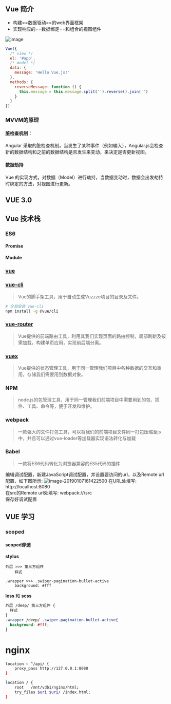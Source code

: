 ## Vue 简介

* 构建==数据驱动==的web界面框架
* 实现响应的==数据绑定==和组合的视图组件

![image](assets/images/vue-mvvm.png)

```javascript
Vue({
  /* view */
  el: '#app',
  /* model */
  data: {
    message: 'Hello Vue.js!'
  },
  methods: {
    reverseMessage: function () {
      this.message = this.message.split('').reverse().join('')
    }
  }
})
```

### MVVM的原理

#### 脏检查机制：

Angular 采取的脏检查机制，当发生了某种事件（例如输入），Angular.js会检查新的数据结构和之前的数据结构是否发生来变动，来决定是否更新视图。

#### 数据劫持

Vue 的实现方式，对数据（Model）进行劫持，当数据变动时，数据会出发劫持时绑定的方法，对视图进行更新。


## VUE 3.0




## Vue 技术栈

### [ES6](http://es6.ruanyifeng.com/)

#### Promise

#### Module

### [vue](https://cn.vuejs.org/index.html)

### [vue-cli](https://cli.vuejs.org/guide/)

> Vue的脚手架工具，用于自动生成Vuzzze项目的目录及文件。

```bash
# 全局安装 vue-cli
npm install -g @vue/cli
```

### [vue-router](https://router.vuejs.org/)

> Vue提供的前端路由工具，利用其我们实现页面的路由控制，局部刷新及按需加载，构建单页应用，实现前后端分离。

### [vuex](https://vuex.vuejs.org/)

>Vue提供的状态管理工具，用于同一管理我们项目中各种数据的交互和重用，存储我们需要用到数据对象。

### NPM

> node.js的包管理工具，用于同一管理我们前端项目中需要用到的包、插件、工具、命令等，便于开发和维护。

### webpack

> 一款强大的文件打包工具，可以将我们的前端项目文件同一打包压缩至js中，并且可以通过vue-loader等加载器实现语法转化与加载

### Babel

> 一款将ES6代码转化为浏览器兼容的ES5代码的插件







编辑调试配置，新建JavaScript调试配置，并设置要访问的url，以及Remote url配置，如下图所示:
![image-20190107161422500](assets/images/webstorm_debug_vue_setting.gif)
在URL处填写: http://localhost:8080			
在src的Remote url处填写: webpack:///src			
保存好调试配置



## VUE 学习

### scoped

#### scoped穿透

**stylus**

```
外层 >>> 第三方组件 
	样式

.wrapper >>> .swiper-pagination-bullet-active
	background: #fff
```

**less** 和 **scss**

```css
外层 /deep/ 第三方组件 {
  样式
}
.wrapper /deep/ .swiper-pagination-bullet-active{
  background: #fff;
}
```



# nginx

```bash
location ~ ^/api/ {
	proxy_pass http://127.0.0.1:8080
}

location / {
	root   /mnt/vdb1/nginx/html;
	try_files $uri $uri/ /index.html;
}

```

